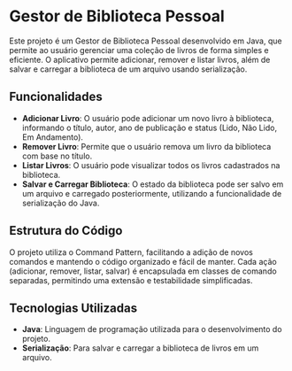 # Gestor de Biblioteca Pessoal

Este projeto é um Gestor de Biblioteca Pessoal desenvolvido em Java, que permite ao usuário gerenciar uma coleção de livros de forma simples e eficiente. O aplicativo permite adicionar, remover e listar livros, além de salvar e carregar a biblioteca de um arquivo usando serialização.

## Funcionalidades

- **Adicionar Livro**: O usuário pode adicionar um novo livro à biblioteca, informando o título, autor, ano de publicação e status (Lido, Não Lido, Em Andamento).
- **Remover Livro**: Permite que o usuário remova um livro da biblioteca com base no título.
- **Listar Livros**: O usuário pode visualizar todos os livros cadastrados na biblioteca.
- **Salvar e Carregar Biblioteca**: O estado da biblioteca pode ser salvo em um arquivo e carregado posteriormente, utilizando a funcionalidade de serialização do Java.

## Estrutura do Código

O projeto utiliza o Command Pattern, facilitando a adição de novos comandos e mantendo o código organizado e fácil de manter. Cada ação (adicionar, remover, listar, salvar) é encapsulada em classes de comando separadas, permitindo uma extensão e testabilidade simplificadas.

## Tecnologias Utilizadas

- **Java**: Linguagem de programação utilizada para o desenvolvimento do projeto.
- **Serialização**: Para salvar e carregar a biblioteca de livros em um arquivo.
